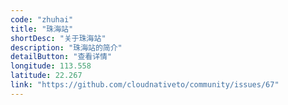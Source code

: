 ```yaml
---
code: "zhuhai"
title: "珠海站"
shortDesc: "关于珠海站"
description: "珠海站的简介"
detailButton: "查看详情"
longitude: 113.558
latitude: 22.267
link: "https://github.com/cloudnativeto/community/issues/67"
---
```


